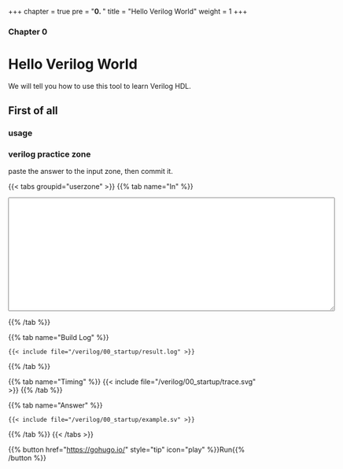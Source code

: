 +++
chapter = true
pre = "<b>0. </b>"
title = "Hello Verilog World"
weight = 1
+++

### Chapter 0

# Hello Verilog World

We will tell you how to use this tool to learn Verilog HDL.

## First of all

### usage

### verilog practice zone

paste the answer to the input zone, then commit it.


{{< tabs groupid="userzone" >}}
{{% tab name="In" %}}

<textarea type="text" id="useranswer" cols="80" rows="15"></textarea>

{{% /tab %}}

{{% tab name="Build Log" %}}
```
{{< include file="/verilog/00_startup/result.log" >}}
```
{{% /tab %}}

{{% tab name="Timing" %}}
{{< include file="/verilog/00_startup/trace.svg" >}}
{{% /tab %}}

{{% tab name="Answer" %}}

```
{{< include file="/verilog/00_startup/example.sv" >}}
```

{{% /tab %}}
{{< /tabs >}}

{{% button href="https://gohugo.io/" style="tip" icon="play" %}}Run{{% /button %}}
